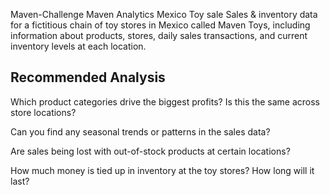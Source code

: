 Maven-Challenge
Maven Analytics Mexico Toy sale 
Sales & inventory data for a fictitious chain of toy stores in Mexico called Maven Toys, including information about products, stores, daily sales transactions, and current inventory levels at each location.

## Recommended Analysis
Which product categories drive the biggest profits? Is this the same across store locations?

Can you find any seasonal trends or patterns in the sales data?

Are sales being lost with out-of-stock products at certain locations?

How much money is tied up in inventory at the toy stores? How long will it last?
